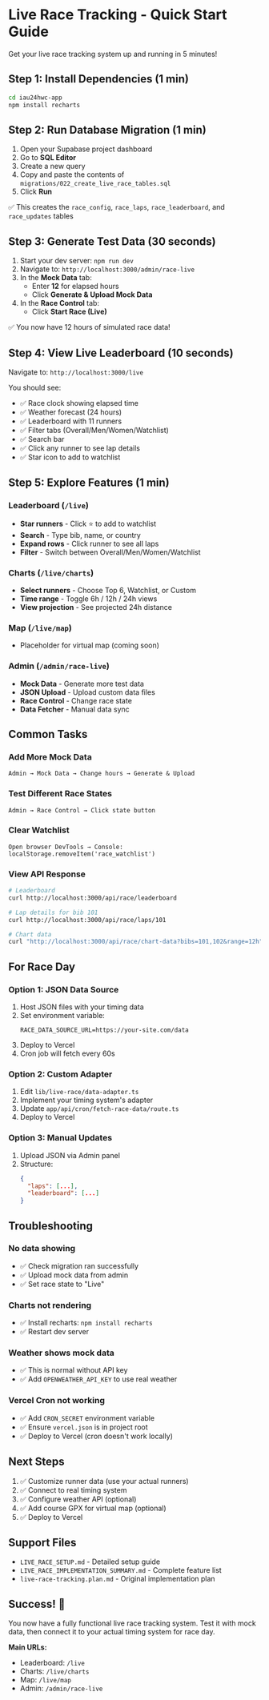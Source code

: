 # Live Race Tracking - Quick Start Guide

Get your live race tracking system up and running in 5 minutes!

## Step 1: Install Dependencies (1 min)

```bash
cd iau24hwc-app
npm install recharts
```

## Step 2: Run Database Migration (1 min)

1. Open your Supabase project dashboard
2. Go to **SQL Editor**
3. Create a new query
4. Copy and paste the contents of `migrations/022_create_live_race_tables.sql`
5. Click **Run**

✅ This creates the `race_config`, `race_laps`, `race_leaderboard`, and `race_updates` tables

## Step 3: Generate Test Data (30 seconds)

1. Start your dev server: `npm run dev`
2. Navigate to: `http://localhost:3000/admin/race-live`
3. In the **Mock Data** tab:
   - Enter **12** for elapsed hours
   - Click **Generate & Upload Mock Data**
4. In the **Race Control** tab:
   - Click **Start Race (Live)**

✅ You now have 12 hours of simulated race data!

## Step 4: View Live Leaderboard (10 seconds)

Navigate to: `http://localhost:3000/live`

You should see:

- ✅ Race clock showing elapsed time
- ✅ Weather forecast (24 hours)
- ✅ Leaderboard with 11 runners
- ✅ Filter tabs (Overall/Men/Women/Watchlist)
- ✅ Search bar
- ✅ Click any runner to see lap details
- ✅ Star icon to add to watchlist

## Step 5: Explore Features (1 min)

### Leaderboard (`/live`)

- **Star runners** - Click ⭐ to add to watchlist
- **Search** - Type bib, name, or country
- **Expand rows** - Click runner to see all laps
- **Filter** - Switch between Overall/Men/Women/Watchlist

### Charts (`/live/charts`)

- **Select runners** - Choose Top 6, Watchlist, or Custom
- **Time range** - Toggle 6h / 12h / 24h views
- **View projection** - See projected 24h distance

### Map (`/live/map`)

- Placeholder for virtual map (coming soon)

### Admin (`/admin/race-live`)

- **Mock Data** - Generate more test data
- **JSON Upload** - Upload custom data files
- **Race Control** - Change race state
- **Data Fetcher** - Manual data sync

## Common Tasks

### Add More Mock Data

```
Admin → Mock Data → Change hours → Generate & Upload
```

### Test Different Race States

```
Admin → Race Control → Click state button
```

### Clear Watchlist

```
Open browser DevTools → Console:
localStorage.removeItem('race_watchlist')
```

### View API Response

```bash
# Leaderboard
curl http://localhost:3000/api/race/leaderboard

# Lap details for bib 101
curl http://localhost:3000/api/race/laps/101

# Chart data
curl "http://localhost:3000/api/race/chart-data?bibs=101,102&range=12h"
```

## For Race Day

### Option 1: JSON Data Source

1. Host JSON files with your timing data
2. Set environment variable:
   ```env
   RACE_DATA_SOURCE_URL=https://your-site.com/data
   ```
3. Deploy to Vercel
4. Cron job will fetch every 60s

### Option 2: Custom Adapter

1. Edit `lib/live-race/data-adapter.ts`
2. Implement your timing system's adapter
3. Update `app/api/cron/fetch-race-data/route.ts`
4. Deploy to Vercel

### Option 3: Manual Updates

1. Upload JSON via Admin panel
2. Structure:
   ```json
   {
     "laps": [...],
     "leaderboard": [...]
   }
   ```

## Troubleshooting

### No data showing

- ✅ Check migration ran successfully
- ✅ Upload mock data from admin
- ✅ Set race state to "Live"

### Charts not rendering

- ✅ Install recharts: `npm install recharts`
- ✅ Restart dev server

### Weather shows mock data

- ✅ This is normal without API key
- ✅ Add `OPENWEATHER_API_KEY` to use real weather

### Vercel Cron not working

- ✅ Add `CRON_SECRET` environment variable
- ✅ Ensure `vercel.json` is in project root
- ✅ Deploy to Vercel (cron doesn't work locally)

## Next Steps

1. ✅ Customize runner data (use your actual runners)
2. ✅ Connect to real timing system
3. ✅ Configure weather API (optional)
4. ✅ Add course GPX for virtual map (optional)
5. ✅ Deploy to Vercel

## Support Files

- `LIVE_RACE_SETUP.md` - Detailed setup guide
- `LIVE_RACE_IMPLEMENTATION_SUMMARY.md` - Complete feature list
- `live-race-tracking.plan.md` - Original implementation plan

## Success! 🎉

You now have a fully functional live race tracking system. Test it with mock data, then connect it to your actual timing system for race day.

**Main URLs:**

- Leaderboard: `/live`
- Charts: `/live/charts`
- Map: `/live/map`
- Admin: `/admin/race-live`





